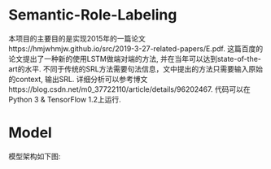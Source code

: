 # Semantic-Role-Labeling
本项目的主要目的是实现2015年的一篇论文https://hmjwhmjw.github.io/src/2019-3-27-related-papers/E.pdf. 这篇百度的论文提出了一种新的使用LSTM做端对端的方法, 并在当年可以达到state-of-the-art的水平. 不同于传统的SRL方法需要句法信息，文中提出的方法只需要输入原始的context, 输出SRL. 详细分析可以参考博文https://blog.csdn.net/m0_37722110/article/details/96202467. 代码可以在Python 3 & TensorFlow 1.2上运行.
# Model
模型架构如下图:
